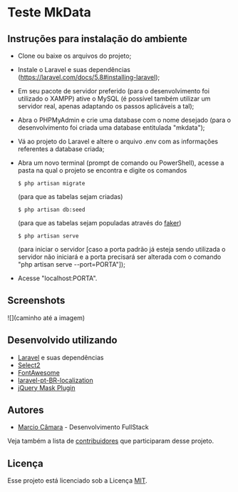 # Teste MkData

## Instruções para instalação do ambiente

- Clone ou baixe os arquivos do projeto;
- Instale o Laravel e suas dependências (https://laravel.com/docs/5.8#installing-laravel);
- Em seu pacote de servidor preferido (para o desenvolvimento foi utilizado o XAMPP) ative o MySQL (é possível também utilizar um servidor real, apenas adaptando os passos aplicáveis a tal);
- Abra o PHPMyAdmin e crie uma database com o nome desejado (para o desenvolvimento foi criada uma database entitulada "mkdata");
- Vá ao projeto do Laravel e altere o arquivo .env com as informações referentes a database criada;
- Abra um novo terminal (prompt de comando ou PowerShell), acesse a pasta na qual o projeto se encontra e digite os comandos
  ```shell
  $ php artisan migrate
  ```
  (para que as tabelas sejam criadas)
  
  ```shell
  $ php artisan db:seed
  ```
  (para que as tabelas sejam populadas através do [faker](https://github.com/fzaninotto/Faker))
  
  ```shell
  $ php artisan serve
  ```
  (para iniciar o servidor \[caso a porta padrão já esteja sendo utilizada o servidor não iniciará e a porta precisará ser alterada com o comando "php artisan serve --port=PORTA"\]);
- Acesse "localhost:PORTA".

## Screenshots

![](caminho até a imagem)

## Desenvolvido utilizando

- [Laravel](https://laravel.com/) e suas dependências
- [Select2](https://select2.org/)
- [FontAwesome](https://fontawesome.com/)
- [laravel-pt-BR-localization](https://github.com/lucascudo/laravel-pt-BR-localization)
- [jQuery Mask Plugin](https://igorescobar.github.io/jQuery-Mask-Plugin/)

## Autores

- [Marcio Câmara](https://marciocamara.github.io) - Desenvolvimento FullStack

Veja também a lista de [contribuidores](https://github.com/MarcioCamara/calculadora-imc/graphs/contributors) que participaram desse projeto.

## Licença

Esse projeto está licenciado sob a Licença [MIT](https://github.com/MarcioCamara/calculadora-imc/blob/master/LICENSE).
